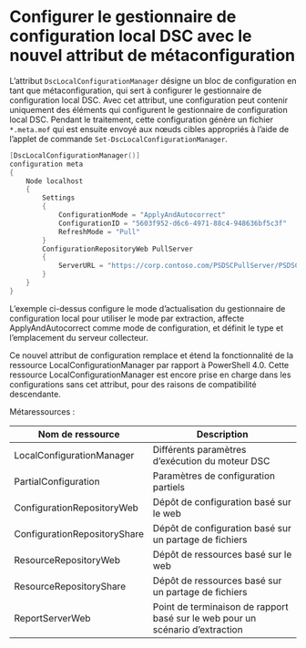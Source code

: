 # Configurer le gestionnaire de configuration local DSC avec le nouvel attribut de métaconfiguration

L’attribut `DscLocalConfigurationManager` désigne un bloc de configuration en tant que métaconfiguration, qui sert à configurer le gestionnaire de configuration local DSC. Avec cet attribut, une configuration peut contenir uniquement des éléments qui configurent le gestionnaire de configuration local DSC. Pendant le traitement, cette configuration génère un fichier `*.meta.mof` qui est ensuite envoyé aux nœuds cibles appropriés à l’aide de l’applet de commande `Set-DscLocalConfigurationManager`.

```powershell
[DscLocalConfigurationManager()]
configuration meta
{
    Node localhost
    {
        Settings
        {
            ConfigurationMode = "ApplyAndAutocorrect"
            ConfigurationID = "5603f952-d6c6-4971-88c4-948636bf5c3f"
            RefreshMode = "Pull"
        }
        ConfigurationRepositoryWeb PullServer
        {
            ServerURL = "https://corp.contoso.com/PSDSCPullServer/PSDSCPullServer.svc"
        }
    }
}
```

L’exemple ci-dessus configure le mode d’actualisation du gestionnaire de configuration local pour utiliser le mode par extraction, affecte ApplyAndAutocorrect comme mode de configuration, et définit le type et l’emplacement du serveur collecteur.

Ce nouvel attribut de configuration remplace et étend la fonctionnalité de la ressource LocalConfigurationManager par rapport à PowerShell 4.0. Cette ressource LocalConfigurationManager est encore prise en charge dans les configurations sans cet attribut, pour des raisons de compatibilité descendante.

Métaressources :

| **Nom de ressource**            | **Description**                                |
|------------------------------|------------------------------------------------|
| LocalConfigurationManager    | Différents paramètres d’exécution du moteur DSC      |
| PartialConfiguration         | Paramètres de configuration partiels                 |
| ConfigurationRepositoryWeb   | Dépôt de configuration basé sur le web             |
| ConfigurationRepositoryShare | Dépôt de configuration basé sur un partage de fichiers      |
| ResourceRepositoryWeb        | Dépôt de ressources basé sur le web                  |
| ResourceRepositoryShare      | Dépôt de ressources basé sur un partage de fichiers                 |
| ReportServerWeb              | Point de terminaison de rapport basé sur le web pour un scénario d’extraction |
<!--HONumber=Mar16_HO2-->
